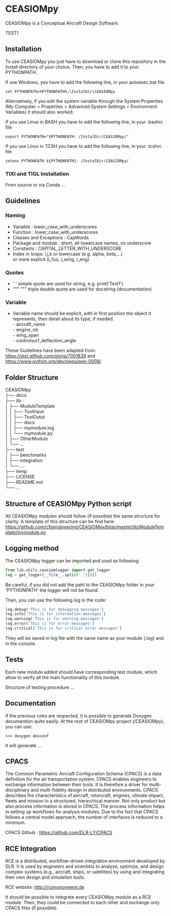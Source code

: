 # CEASIOMpy

CEASIOMpy is a Conceptual Aircraft Design Software.

TEST1

## Installation

To use CEASIOMpy you just have to download or clone this repository in the Install directory of your choice. Then, you have to add it to your PYTHONPATH.

If use Windows, you have to add the following line, in your autoexec.bat file.
```
set PYTHONPATH=%PYTHONPATH%;\InstalDir\CEASIOMpy
```
 Alternatively, if you edit the system variable through the System Properties (My Computer > Properties > Advanced System Settings > Environment Variables) it should also worked.

If you use Linux in BASH you have to add the following line, in your .bashrc file
```
export PYTHONPATH="$PYTHONPATH: /InstalDir/CEASIOMpy/"
```

If you use Linux in TCSH you have to add the following line, in your .tcshrc file
```
setenv PYTHONPATH ${PYTHONPATH}: /InstalDir/CEASIOMpy/
```

### TIXI and TIGL Installation

From source or via Conda ...


## Guidelines

### Naming

  - Variable :                  lower_case_with_underscores
  - Function :                  lower_case_with_underscores
  - Classes and Exceptions :    CapWords
  - Package and module :        short, all-lowercase names, no underscore
  - Constants :                 CAPITAL_LETTER_WITH_UNDERSCORE
  - Index in loops:             i,j,k  or lowercase (e.g. alpha, beta,...) <br />
                                or more explicit (i_fus, i_wing, i_eng)

### Quotes
  - '  '    simple quote are used for string, e.g. print('Test1')
  - """ """ triple double quote are used for docstring (documentation)

### Variable
  - Variable name should be explicit, with in first position the object it
    represents, then detail about its type, if needed. <br />
        - aircraft_name <br />
        - engine_nb <br />
        - wing_span <br />
        - controlsurf_deflection_angle <br />

These Guidelines have been adapted from: https://gist.github.com/sloria/7001839
and https://www.python.org/dev/peps/pep-0008/



## Folder Structure

CEASIOMpy <br />
├── docs <br />
├── lib <br />
│   ├── ModuleTemplate <br />
│   │   ├── ToolInput <br />
│   │   ├── ToolOutut <br />
│   │   ├── docs <br />
│   │   ├── mymodule.log <br />
│   │   └── mymodule.py <br />
│   ├── OtherModule <br />
│   └── ... <br />
├── test <br />
│   ├── benchmarks <br />
│   ├── integration <br />
│   └── ... <br />
├── temp <br />
├── LICENSE <br />
├── README.md <br />
└── ... <br />



## Structure of CEASIOMpy Python script

All CEASIOMpy modules should follow (if possible) the same structure for clarity. A template of this structure can be find here:
https://github.com/cfsengineering/CEASIOMpy/blob/master/lib/ModuleTemplate/mymodule.py



## Logging method

The CEASIOMpy logger can be imported and used as following:

```python
from lib.utils.ceasiomlogger import get_logger
log = get_logger(__file__.split('.')[0])
```

Be careful, if you did not add the paht to the CEASIOMpy folder in your 'PYTHONPATH' the logger will not be found.

Then, you can use the following log in the code:

```python
log.debug('This is for debugging messages')
log.info('This is for information messages')
log.warning('This is for warning messages')
log.error('This is for error messages')
log.critical('This is for critical error messages')
```

They will be saved in log file with the same name as your module (.log) and in the console.



## Tests

Each new module added should have corresponding test module, which allow to verify
all the main functionality of this module.

Structure of testing procedure ...



## Documentation

If the previous rules are respected, it is possible to generate Doxygen
documention quite easily. At the root of CEASIOMpy project (/CEASIOMpy), you
can use:

```
>>> doxygen doxconf
```

It will generate ...



## CPACS

The Common Parametric Aircraft Configuration Schema (CPACS) is a data definition for the air transportation system. CPACS enables engineers to exchange information between their tools. It is therefore a driver for multi-disciplinary and multi-fidelity design in distributed environments. CPACS describes the characteristics of aircraft, rotorcraft, engines, climate impact, fleets and mission in a structured, hierarchical manner. Not only product but also process information is stored in CPACS. The process information helps in setting up workflows for analysis modules. Due to the fact that CPACS follows a central model approach, the number of interfaces is reduced to a minimum.

CPACS Github : https://github.com/DLR-LY/CPACS



## RCE Integration

RCE is a distributed, workflow-driven integration environment developed by DLR. It is used by engineers and scientists to analyze, optimize, and design complex systems (e.g., aircraft, ships, or satellites) by using and integrating their own design and simulation tools.

RCE website: http://rcenvironment.de

It should be possible to integrate every CEASIOMpy module as a RCE module. Then, they could be connected to each other and exchange only CPACS files (if possible).
